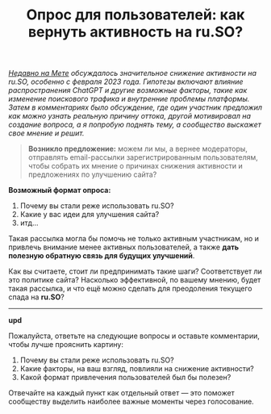 ﻿---
title: "Опрос для пользователей: как вернуть активность на ru.SO?"
se.owner.user_id: 264178
se.owner.display_name: "Dev18"
se.owner.link: "https://ru.meta.stackoverflow.com/users/264178/dev18"
se.link: "https://ru.meta.stackoverflow.com/questions/14406/%d0%9e%d0%bf%d1%80%d0%be%d1%81-%d0%b4%d0%bb%d1%8f-%d0%bf%d0%be%d0%bb%d1%8c%d0%b7%d0%be%d0%b2%d0%b0%d1%82%d0%b5%d0%bb%d0%b5%d0%b9-%d0%ba%d0%b0%d0%ba-%d0%b2%d0%b5%d1%80%d0%bd%d1%83%d1%82%d1%8c-%d0%b0%d0%ba%d1%82%d0%b8%d0%b2%d0%bd%d0%be%d1%81%d1%82%d1%8c-%d0%bd%d0%b0-ru-so"
se.question_id: 14406
se.post_type: question
---
<p><em><a href="https://ru.meta.stackoverflow.com/q/14381/264178">Недавно на Мете</a> обсуждалось значительное снижение активности на ru.SO, особенно с февраля 2023 года. Гипотезы включают влияние распространения ChatGPT и другие возможные факторы, такие как изменение поискового трафика и внутренние проблемы платформы. Затем в комментариях было обсуждение, где один участник предложил как можно узнать реальную причину оттока, другой мотивировал на создание вопроса, а я попробую поднять тему, а сообщество выскажет свое мнение и решит.</em></p>
<blockquote>
<p><strong>Возникло предложение:</strong> можем ли мы, а вернее модераторы, отправлять
email-рассылки зарегистрированным пользователям, чтобы собрать их
мнение о причинах снижения активности и предложениях по улучшению
сайта?</p>
</blockquote>
<p><strong>Возможный формат опроса:</strong></p>
<ol>
<li>Почему вы стали реже использовать ru.SO?</li>
<li>Какие у вас идеи для улучшения сайта?</li>
<li>итд...</li>
</ol>
<p>Такая рассылка могла бы помочь не только активным участникам, но и привлечь внимание менее активных пользователей, а также <strong>дать полезную обратную связь для будущих улучшений</strong>.</p>
<p>Как вы считаете, стоит ли предпринимать такие шаги? Соответствует ли это политике сайта? Насколько эффективной, по вашему мнению, будет такая рассылка, и что ещё можно сделать для преодоления текущего спада на <strong>ru.SO</strong>?</p>
<hr />
<p><strong>upd</strong></p>
<p>Пожалуйста, ответьте на следующие вопросы и оставьте комментарии, чтобы лучше прояснить картину:</p>
<ol>
<li>Почему вы стали реже использовать ru.SO?</li>
<li>Какие факторы, на ваш взгляд, повлияли на снижение активности?</li>
<li>Какой формат привлечения пользователей был бы полезен?</li>
</ol>
<p>Отвечайте на каждый пункт как отдельный ответ — это поможет сообществу выделить наиболее важные моменты через голосование.</p>
